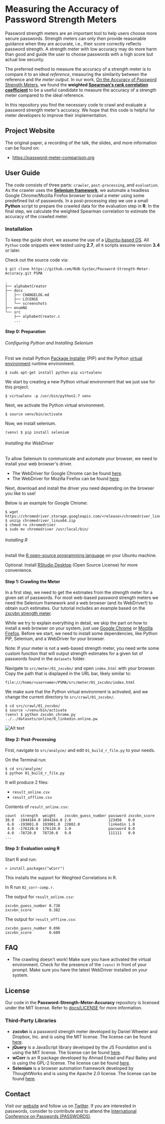 Measuring the Accuracy of Password Strength Meters
================================

Password strength meters are an important tool to help users choose more secure passwords.
Strength meters can only then provide reasonable guidance when they are accurate, i.e., their score correctly reflects password strength.
A strength meter with low accuracy may do more harm than good and guide the user to choose passwords with a high score but actual low security.

The preferred method to measure the accuracy of a strength meter is to compare it to an ideal _reference_, measuring the similarity between the reference and _the meter output_.
In our work, [On the Accuracy of Password Strength Meters](https://www.mobsec.ruhr-uni-bochum.de/forschung/veroeffentlichungen/accuracy-password-strength-meters/), we found the **weighted [Spearman's rank correlation coefficient](https://en.wikipedia.org/wiki/Spearman%27s_rank_correlation_coefficient)** to be a useful candidate to measure the accuracy of a strength meter compared to the ideal reference.

In this repository you find the necessary code to crawl and evaluate a password strength meter's accuracy.
We hope that this code is helpful for meter developers to improve their implementation.

Project Website
-----------
The original paper, a recording of the talk, the slides, and more information can be found on:

* https://password-meter-comparison.org

User Guide
-----------
The code consists of three parts: `crawler`, `post-processing`, and `evaluation`.
As the crawler uses the [**Selenium framework**](https://www.seleniumhq.org/), we automate a headless Google Chrome/Mozilla Firefox browser to crawl a meter using some predefined list of passwords.
In a post-processing step we use a small **Python** script to prepare the crawled data for the evaluation step in **R**.
In the final step, we calculate the weighted Spearman correlation to estimate the accuracy of the crawled meter.

### Installation

To keep the guide short, we assume the use of a [Ubuntu-based OS](https://xubuntu.org/release/18-04/).
All `Python` code snippets were tested using **2.7**, all `R` scripts assume version **3.4** or later.

Check out the source code via:

`$ git clone https://github.com/RUB-SysSec/Password-Strength-Meter-Accuracy.git PSMA`

```
.
├── alphabetCreator
├── docs
│   ├── CHANGELOG.md
│   ├── LICENSE
│   └── screenshots
├── enumNG
└── src
    ├── alphabetCreator.c
    ...
```
#### Step 0: Preparation

###### Configuring Python and Installing Selenium
First we install Python [Package Installer](https://pip.pypa.io/en/stable/) (PIP) and the Python [virtual environment](https://docs.python.org/2.7/glossary.html#term-virtual-environment) runtime environment.

`$ sudo apt-get install python-pip virtualenv`

We start by creating a new Python virtual environment that we just use for this project.

`$ virtualenv -p /usr/bin/python2.7 venv`

Next, we activate the Python virtual environment.

`$ source venv/bin/activate`

Now, we install selenium.

`(venv) $ pip install selenium`

###### Installing the WebDriver

To allow Selenium to communicate and automate your browser, we need to install your web browser's driver.

* The WebDriver for Google Chrome can be found [here](http://chromedriver.chromium.org/downloads).
* The WebDriver for Mozilla Firefox can be found [here](https://github.com/mozilla/geckodriver/releases).

Next, download and install the driver you need depending on the browser you like to use!

Below is an example for Google Chrome:

```
$ wget https://chromedriver.storage.googleapis.com/<release>/chromedriver_linux64.zip
$ unzip chromedriver_linux64.zip
$ chmod +x chromedriver
$ sudo mv chromedriver /usr/local/bin/
```

###### Installing R

Install the [R open-source programming language](https://www.digitalocean.com/community/tutorials/how-to-install-r-on-ubuntu-18-04-quickstart) on your Ubuntu machine.

Optional: Install [RStudio Desktop](https://www.rstudio.com/products/rstudio/download/#download) (Open Source License) for more convenience.

#### Step 1: Crawling the Meter
In a first step, we need to get the estimates from the strength meter for a given set of passwords.
For most web-based password strength meters we need the Selenium framework and a web browser (and its WebDriver!) to obtain such estimates.
Our tutorial includes an example based on the [zxcvbn strength meter](https://github.com/dropbox/zxcvbn).

While we try to explain everything in detail, we skip the part on how to install a web browser on your system, just use [Google Chrome](https://www.google.com/chrome/) or [Mozilla Firefox](https://www.mozilla.org/en-US/firefox/new/).
Before we start, we need to install some dependencies, like Python PIP, Selenium, and a WebDriver for your browser.

Note: If your meter is not a web-based strength meter, you need write some custom function that will output strength estimates for a given list of passwords found in the `datasets` folder.

Navigate to `src/meter/01_zxcvbn/` and open `index.html` with your browser. Copy the path that is displayed in the URL bar, likely similar to:

`file:///home/<username>/PSMA/src/meter/01_zxcvbn/index.html`

We make sure that the Python virtual environment is activated, and we change the current directory to `src/crawl/01_zxcvbn/`.

```
$ cd src/crawl/01_zxcvbn/
$ source ~/venv/bin/activate
(venv) $ python zxcvbn_chrome.py ../../datasets/online/0_linkedin.online.pw
```

![Alt text](/docs/screenshots/zxcvbn.gif?raw=true "zxcvbn Crawling in Action")

#### Step 2: Post-Processing

First, navigate to `src/analyze/` and edit `01_build_r_file.py` to your needs.

On the Terminal run:

```
$ cd src/analyze/
$ python 01_build_r_file.py
```

It will produce 2 files:
* `result_online.csv`
* `result_offline.csv`

Contents of `result_online.csv`:
```
count  strength  weight    zxcvbn_guess_number password zxcvbn_score
30.0  -1044164.0 1044164.0 2.0                 123456   0.0
 6.0  -193001.0  193001.0  22802.0             linkedin 1.0
 4.0  -176120.0  176120.0  3.0                 password 0.0
 4.0  -78720.0   78720.0   9.0                 111111   0.0
...
```

#### Step 3: Evaluation using R

Start R and run:

`> install.packages("wCorr")`

This installs the support for Weighted Correlations in R.

In R run `02_corr-comp.r`.

The output for `result_online.csv`:
```
zxcvbn_guess_number 0.738
zxcvbn_score        0.382
```

The output for `result_offline.csv`:
```
zxcvbn_guess_number 0.896 	
zxcvbn_score        0.689
```

FAQ
---

* The crawling doesn't work!
Make sure you have activated the virtual environment. Check for the presence of the `(venv)` in front of your prompt.
Make sure you have the latest WebDriver installed on your system.

License
-------

Our code in the **Password-Strength-Meter-Accuracy** repository is licensed under the MIT license.
Refer to [docs/LICENSE](docs/LICENSE) for more information.

### Third-Party Libraries
* **zxcvbn** is a password strength meter developed by Daniel Wheeler and Dropbox, Inc. and is using the MIT license.
The license can be found [here](https://github.com/dropbox/zxcvbn/blob/master/LICENSE.txt).
* **jQuery** is a JavaScript library developed by the JS Foundation and is using the MIT license.
The license can be found [here](https://jquery.org/license/).
* **wCorr** is an R package developed by Ahmad Emad and Paul Bailey and is using the GPL-2 license.
The license can be found [here](https://cran.r-project.org/web/licenses/GPL-2).
* **Selenium** is a browser automation framework developed by ThoughtWorks and is using the Apache 2.0 license.
The license can be found [here](https://www.apache.org/licenses/LICENSE-2.0).

Contact
-------
Visit our [website](https://www.mobsec.rub.de) and follow us on [Twitter](https://twitter.com/hgi_bochum).
If you are interested in passwords, consider to contribute and to attend the [International Conference on Passwords (PASSWORDS)](https://passwordscon.org).

